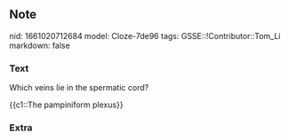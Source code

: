 ## Note
nid: 1661020712684
model: Cloze-7de96
tags: GSSE::!Contributor::Tom_Li
markdown: false

### Text
Which veins lie in the spermatic cord?

{{c1::The pampiniform plexus}}

### Extra

